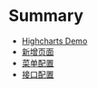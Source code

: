 # Summary

* [Highcharts Demo](highcharts_demo.md)
* [新增页面](docs/新增页面.md)
* [菜单配置](docs/菜单配置.md)
* [接口配置](docs/接口配置.md)


